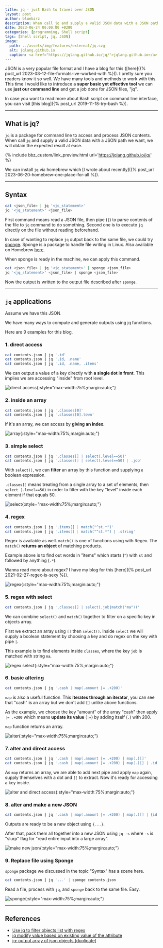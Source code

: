 ```yaml
---
title: jq - just Bash to travel over JSON
layout: post
author: bluebirz
description: When call jq and supply a valid JSON data with a JSON path we want, we will obtain the expected result at ease.
date: 2023-06-24 00:00:00 +0200
categories: [programming, Shell script]
tags: [Shell script, jq, JSON]
image:
  path: ../assets/img/features/external/jq.svg
  alt: jqlang.github.io
  caption: <a href="https://jqlang.github.io/jq/">jqlang.github.io</a>
---
```


JSON is a very popular file format and I have a blog for this ([here]({% post_url 2023-03-12-file-formats-ive-worked-with %})). I pretty sure you readers know it so well. We have many tools and methods to work with this. This time I would like to introduce a **super basic yet effective tool** we can use **just our command line** and get a job done for JSON files, "jq".

In case you want to read more about Bash script on command line interface, you can visit [this blog]({% post_url 2019-11-18-try-bash %}).

---

## What is jq?

`jq` is a package for command line to access and process JSON contents. When call `jq` and supply a valid JSON data with a JSON path we want, we will obtain the expected result at ease.

{% include bbz_custom/link_preview.html url='<https://jqlang.github.io/jq/>' %}

We can install `jq` via homebrew which [I wrote about recently]({% post_url 2023-06-20-homebrew-one-place-for-all %}).

---

## Syntax

```sh
cat <json_file> | jq '<jq_statement>'
jq '<jq_statement>' <json_file>
```

First command means read a JSON file, then pipe (`|`) to parse contents of the file to `jq` command to do something. Second one is to execute `jq` directly on the file without reading beforehand.

In case of wanting to replace `jq` output back to the same file, we could try [sponge](https://linux.die.net/man/1/sponge). Sponge is a package to handle file writing in Linux. Also available on Homebrew [here](https://formulae.brew.sh/formula/sponge).

When sponge is ready in the machine, we can apply this command.

```sh
cat <json_file> | jq '<jq_statement>' | sponge <json_file>
jq '<jq_statement>' <json_file> | sponge <json_file>
```

Now the output is written to the output file described after `sponge`.

---

## `jq` applications

Assume we have this JSON.

<script src="https://gist.github.com/bluebirz/fd930c201afdff023d9e7270cb301df5.js?file=contents.json"></script>

We have many ways to compute and generate outputs using jq functions.

Here are 9 examples for this blog.

### 1. direct access

```sh
cat contents.json | jq '.id'
cat contents.json | jq '.id, .name'
cat contents.json | jq '.id, .name, .items'
```

We can output a value of a key directly with **a single dot in front**. This implies we are accessing "inside" from root level.

![direct access](https://bluebirzdotnet.s3.ap-southeast-1.amazonaws.com/jq/01-scalar.png){:style="max-width:75%;margin:auto;"}

### 2. inside an array

```sh
cat contents.json | jq '.classes[0]'
cat contents.json | jq '.classes[0].town'
```

If it's an array, we can access by **giving an index**.

![array](https://bluebirzdotnet.s3.ap-southeast-1.amazonaws.com/jq/02-array.png){:style="max-width:75%;margin:auto;"}

### 3. simple select

```sh
cat contents.json | jq '.classes[] | select(.level==50)'
cat contents.json | jq '.classes[] | select(.level==50) | .job'
```

With `select()`, we can **filter** an array by this function and supplying a boolean expression.

`.classes[]` means treating from a single array to a set of elements, then `select (.level==50)` in order to filter with the key "level" inside each element if that equals 50.

![select](https://bluebirzdotnet.s3.ap-southeast-1.amazonaws.com/jq/03-select.png){:style="max-width:75%;margin:auto;"}

### 4. regex

```sh
cat contents.json | jq '.items[] | match("^st.*")'
cat contents.json | jq '.items[] | match("^st.*") | .string'
```

Regex is available as well. `match()` is one of functions using with Regex. The `match()` **returns an object** of matching products.

Example above is to find out words in "items" which starts (`^`) with `st` and followed by anything (`.*`).

Wanna read more about regex? I have my blog for this [here]({% post_url 2021-02-27-regex-is-sexy %}).

![regex](https://bluebirzdotnet.s3.ap-southeast-1.amazonaws.com/jq/04-regex.png){:style="max-width:75%;margin:auto;"}

### 5. regex with select

```sh
cat contents.json | jq '.classes[] | select(.job|match("ma"))'
```

We can combine `select()` and `match()` together to filter on a specific key in objects array.

First we extract an array using `[]` then `select()`. Inside `select` we will supply a boolean statement by choosing a key and do regex on the key with pipe `|`.

This example is to find elements inside `classes`, where the key `job` is matched with string `ma`.

![regex select](https://bluebirzdotnet.s3.ap-southeast-1.amazonaws.com/jq/05-select-regex.png){:style="max-width:75%;margin:auto;"}

### 6. basic altering

```sh
cat contents.json | jq '.cash | map(.amount |= .+200)'
```

`map` is also a useful function. This **iterates through an iterator**, you can see that "cash" is an array but we don't add `[]` unlike above functions.

As the example, we choose the key "amount" of the array "cash" then apply `|= .+200` which means **update its value** (`|=`) by  adding itself (`.`) with 200.

`map` function returns an array.

![alter](https://bluebirzdotnet.s3.ap-southeast-1.amazonaws.com/jq/06-map.png){:style="max-width:75%;margin:auto;"}

### 7. alter and direct access

```sh
cat contents.json | jq '.cash | map(.amount |= .+200) | map(.)[]'
cat contents.json | jq '.cash | map(.amount |= .+200) | map(.)[] | .id,.amount'
```

As `map` returns an array, we are able to add next pipe and apply `map` again, supply themselves with a dot and `[]` to extract. Now it's ready for accessing a key inside.

![alter and direct access](https://bluebirzdotnet.s3.ap-southeast-1.amazonaws.com/jq/07-map-to-scalar.png){:style="max-width:75%;margin:auto;"}

### 8. alter and make a new JSON

```sh
cat contents.json | jq '.cash | map(.amount |= .+200) | map(.)[] | {id:.id, amount:.amount}' | jq -s
```

Outputs are ready to be a new object using `{...}`.

After that, pack them all together into a new JSON using `jq -s` where `-s` is "slurp" flag for "read entire input into a large array".

![make new json](https://bluebirzdotnet.s3.ap-southeast-1.amazonaws.com/jq/08-map-to-object.png){:style="max-width:75%;margin:auto;"}

### 9. Replace file using Sponge

`sponge` package we discussed in the topic "Syntax" has a scene here.

```sh
cat contents.json | jq '...' | sponge contents.json
```

Read a file, process with `jq`, and `sponge` back to the same file. Easy.

![sponge](https://bluebirzdotnet.s3.ap-southeast-1.amazonaws.com/jq/09-sponge.png){:style="max-width:75%;margin:auto;"}

---

## References

- [Use jq to filter objects list with regex](https://til.hashrocket.com/posts/uv0bjiokwk-use-jq-to-filter-objects-list-with-regex)
- [jq modify value based on existing value of the attribute](https://stackoverflow.com/questions/66324817/jq-modify-value-based-on-existing-value-of-the-attribute)
- [jq: output array of json objects [duplicate]](https://stackoverflow.com/questions/38061346/jq-output-array-of-json-objects)
